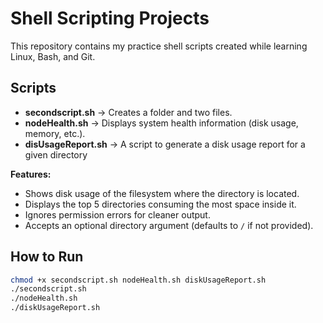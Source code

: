# Shell Scripting Projects

This repository contains my practice shell scripts created while learning Linux, Bash, and Git.

## Scripts
- **secondscript.sh** → Creates a folder and two files.
- **nodeHealth.sh** → Displays system health information (disk usage, memory, etc.).
- **disUsageReport.sh** -> A script to generate a disk usage report for a given directory

**Features:**

- Shows disk usage of the filesystem where the directory is located.  
- Displays the top 5 directories consuming the most space inside it.  
- Ignores permission errors for cleaner output.  
- Accepts an optional directory argument (defaults to `/` if not provided).

## How to Run
```bash
chmod +x secondscript.sh nodeHealth.sh diskUsageReport.sh
./secondscript.sh
./nodeHealth.sh
./diskUsageReport.sh


